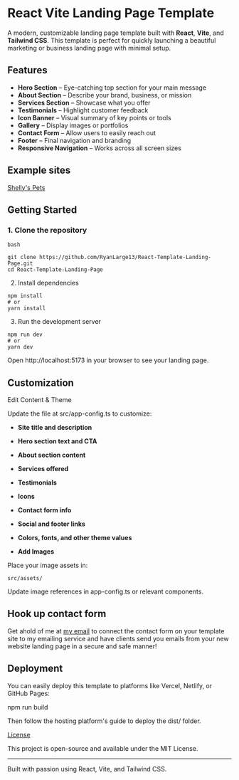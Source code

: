 # React Vite Landing Page Template

A modern, customizable landing page template built with **React**, **Vite**, and **Tailwind CSS**. This template is perfect for quickly launching a beautiful marketing or business landing page with minimal setup.

## Features

- **Hero Section** – Eye-catching top section for your main message
- **About Section** – Describe your brand, business, or mission
- **Services Section** – Showcase what you offer
- **Testimonials** – Highlight customer feedback
- **Icon Banner** – Visual summary of key points or tools
- **Gallery** – Display images or portfolios
- **Contact Form** – Allow users to easily reach out
- **Footer** – Final navigation and branding
- **Responsive Navigation** – Works across all screen sizes

## Example sites

[Shelly's Pets]("https://shellys-pets.vercel.app/")

## Getting Started

### 1. Clone the repository

```
bash

git clone https://github.com/RyanLarge13/React-Template-Landing-Page.git
cd React-Template-Landing-Page
```

2. Install dependencies

```
npm install
# or
yarn install
```

3. Run the development server

```
npm run dev
# or
yarn dev
```

Open http://localhost:5173 in your browser to see your landing page.

## Customization

Edit Content & Theme

Update the file at src/app-config.ts to customize:

- **Site title and description**

- **Hero section text and CTA**

- **About section content**

- **Services offered**

- **Testimonials**

- **Icons**

- **Contact form info**

- **Social and footer links**

- **Colors, fonts, and other theme values**

- **Add Images**

Place your image assets in:

```
src/assets/
```

Update image references in app-config.ts or relevant components.

## Hook up contact form

Get ahold of me at <a href="mailto:ryanlarge@ryanlarge.dev">my email</a> to connect the contact form on your template site to my emailing service and have clients send you emails from your new website landing page in a secure and safe manner!

## Deployment

You can easily deploy this template to platforms like Vercel, Netlify, or GitHub Pages:

npm run build

Then follow the hosting platform's guide to deploy the dist/ folder.

[License](./LICENSE.md)

This project is open-source and available under the MIT License.

---

Built with passion using React, Vite, and Tailwind CSS.
